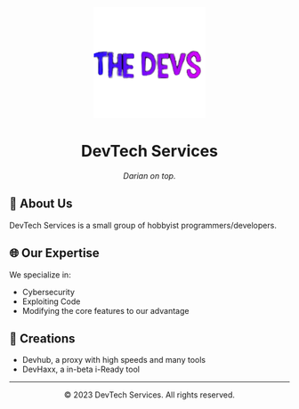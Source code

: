 <p align="center">
  <a href="https://dariandev.com">
    <img alt="DevTech Services" src="https://github.com/DevTech-Services/.github/blob/main/profile/theDevs.png?raw=true">
  </a>
</p>
<h1 align="center">DevTech Services</h1>



<p align="center">
  <em>Darian on top.</em>
</p>

<p align="center">

## 🚀 About Us
DevTech Services is a small group of hobbyist programmers/developers.
## 🌐 Our Expertise
We specialize in:
- Cybersecurity
- Exploiting Code
- Modifying the core features to our advantage
## 🚧 Creations
- Devhub, a proxy with high speeds and many tools
- DevHaxx, a in-beta i-Ready tool
---

<p align="center">
  &copy; 2023 DevTech Services. All rights reserved.
</p>
